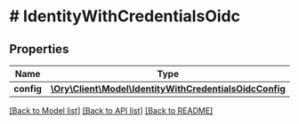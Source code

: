 # # IdentityWithCredentialsOidc

## Properties

Name | Type | Description | Notes
------------ | ------------- | ------------- | -------------
**config** | [**\Ory\Client\Model\IdentityWithCredentialsOidcConfig**](IdentityWithCredentialsOidcConfig.md) |  | [optional]

[[Back to Model list]](../../README.md#models) [[Back to API list]](../../README.md#endpoints) [[Back to README]](../../README.md)
